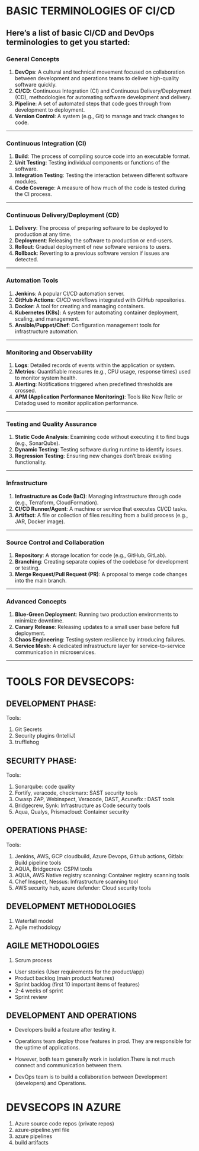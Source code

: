 # BASIC TERMINOLOGIES OF CI/CD

Here’s a list of basic CI/CD and DevOps terminologies to get you started:
---

### **General Concepts**
1. **DevOps**: A cultural and technical movement focused on collaboration between development and operations teams to deliver high-quality software quickly.
2. **CI/CD**: Continuous Integration (CI) and Continuous Delivery/Deployment (CD), methodologies for automating software development and delivery.
3. **Pipeline**: A set of automated steps that code goes through from development to deployment.
4. **Version Control**: A system (e.g., Git) to manage and track changes to code.

---

### **Continuous Integration (CI)**
1. **Build**: The process of compiling source code into an executable format.
2. **Unit Testing**: Testing individual components or functions of the software.
3. **Integration Testing**: Testing the interaction between different software modules.
4. **Code Coverage**: A measure of how much of the code is tested during the CI process.

---

### **Continuous Delivery/Deployment (CD)**
1. **Delivery**: The process of preparing software to be deployed to production at any time.
2. **Deployment**: Releasing the software to production or end-users.
3. **Rollout**: Gradual deployment of new software versions to users.
4. **Rollback**: Reverting to a previous software version if issues are detected.

---

### **Automation Tools**
1. **Jenkins**: A popular CI/CD automation server.
2. **GitHub Actions**: CI/CD workflows integrated with GitHub repositories.
3. **Docker**: A tool for creating and managing containers.
4. **Kubernetes (K8s)**: A system for automating container deployment, scaling, and management.
5. **Ansible/Puppet/Chef**: Configuration management tools for infrastructure automation.

---

### **Monitoring and Observability**
1. **Logs**: Detailed records of events within the application or system.
2. **Metrics**: Quantifiable measures (e.g., CPU usage, response times) used to monitor system health.
3. **Alerting**: Notifications triggered when predefined thresholds are crossed.
4. **APM (Application Performance Monitoring)**: Tools like New Relic or Datadog used to monitor application performance.

---

### **Testing and Quality Assurance**
1. **Static Code Analysis**: Examining code without executing it to find bugs (e.g., SonarQube).
2. **Dynamic Testing**: Testing software during runtime to identify issues.
3. **Regression Testing**: Ensuring new changes don’t break existing functionality.

---

### **Infrastructure**
1. **Infrastructure as Code (IaC)**: Managing infrastructure through code (e.g., Terraform, CloudFormation).
2. **CI/CD Runner/Agent**: A machine or service that executes CI/CD tasks.
3. **Artifact**: A file or collection of files resulting from a build process (e.g., JAR, Docker image).

---

### **Source Control and Collaboration**
1. **Repository**: A storage location for code (e.g., GitHub, GitLab).
2. **Branching**: Creating separate copies of the codebase for development or testing.
3. **Merge Request/Pull Request (PR)**: A proposal to merge code changes into the main branch.

---

### **Advanced Concepts**
1. **Blue-Green Deployment**: Running two production environments to minimize downtime.
2. **Canary Release**: Releasing updates to a small user base before full deployment.
3. **Chaos Engineering**: Testing system resilience by introducing failures.
4. **Service Mesh**: A dedicated infrastructure layer for service-to-service communication in microservices.

---

# TOOLS FOR DEVSECOPS:

## DEVELOPMENT PHASE:

Tools: 

1. Git Secrets
2. Security plugins (IntelliJ)
3. trufflehog

## SECURITY PHASE:

Tools:
1. Sonarqube: code quality
2. Fortify, veracode, checkmarx: SAST security tools
3. Owasp ZAP, Webinspect, Veracode, DAST, Acunefix : DAST tools
4. Bridgecrew, Synk: Infrastructure as Code security tools
5. Aqua, Qualys, Prismacloud: Container security

## OPERATIONS PHASE:

Tools:

1.  Jenkins, AWS, GCP cloudbuild, Azure Devops, Github actions, Gitlab: Build pipeline tools
2. AQUA, Bridgecrew: CSPM tools
3. AQUA, AWS Native registry scanning: Container registry scanning tools
4. Chef Inspect, Nessus: Infrastructure scanning tool
5. AWS security hub, azure defender: Cloud security tools

## DEVELOPMENT METHODOLOGIES

1. Waterfall model
2. Agile methodology

## AGILE METHODOLOGIES

1. Scrum process

- User stories (User requirements for the product/app)
- Product backlog (main product features)
- Sprint backlog (first 10 important items of features)
- 2-4 weeks of sprint
- Sprint review

## DEVELOPMENT AND OPERATIONS

- Developers build a feature after testing it.
- Operations team deploy those features in prod. They are responsible for the uptime of applications.
- However, both team generally work in isolation.There is not much connect and communication between them.

- DevOps team is to build a collaboration between Development (developers) and Operations.


# DEVSECOPS IN AZURE

1. Azure source code repos (private repos)
2. azure-pipeline.yml file
3. azure pipelines
4. build artifacts


